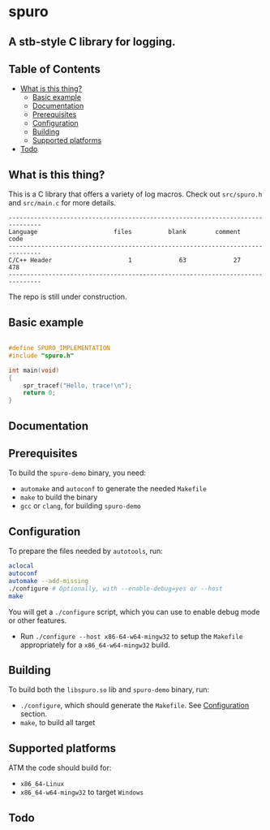# spuro

## A stb-style C library for logging.

## Table of Contents

+ [What is this thing?](#witt)
  + [Basic example](#basic_example)
  + [Documentation](#docs)
  + [Prerequisites](#prerequisites)
  + [Configuration](#config)
  + [Building](#building)
  + [Supported platforms](#support)
+ [Todo](#todo)

## What is this thing? <a name = "witt"></a>

  This is a C library that offers a variety of log macros.
  Check out `src/spuro.h` and `src/main.c` for more details.

  ```
  -------------------------------------------------------------------------------
  Language                     files          blank        comment           code
  -------------------------------------------------------------------------------
  C/C++ Header                     1             63             27            478
  -------------------------------------------------------------------------------
  ```

  The repo is still under construction.

## Basic example <a name = "basic_example"></a>

```c

#define SPURO_IMPLEMENTATION
#include "spuro.h"

int main(void)
{
    spr_tracef("Hello, trace!\n");
    return 0;
}
```

## Documentation <a name = "docs"></a>

## Prerequisites <a name = "prerequisites"></a>

  To build the `spuro-demo` binary, you need:
  * `automake` and `autoconf` to generate the needed `Makefile`
  * `make` to build the binary
  * `gcc` or `clang`, for building `spuro-demo`

## Configuration <a name = "config"></a>

  To prepare the files needed by `autotools`, run:

  ```sh
  aclocal
  autoconf
  automake --add-missing
  ./configure # Optionally, with --enable-debug=yes or --host
  make
  ```

  You will get a `./configure` script, which you can use to enable debug mode or other features.

  - Run `./configure --host x86-64-w64-mingw32` to setup the `Makefile` appropriately for a `x86_64-w64-mingw32` build.

## Building <a name = "building"></a>

  To build both the `libspuro.so` lib and `spuro-demo` binary, run:
  * `./configure`, which should generate the `Makefile`. See [Configuration](#config) section.
  * `make`, to build all target

## Supported platforms <a name = "support"></a>

  ATM the code should build for:
  - `x86_64-Linux`
  - `x86_64-w64-mingw32` to target `Windows`

## Todo <a name = "todo"></a>
